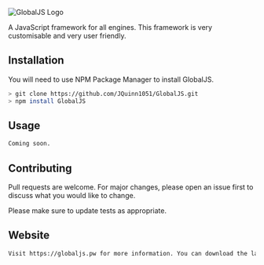 ![GlobalJS Logo](https://i.imgur.com/FUmJHEE.png)

A JavaScript framework for all engines. This framework is very customisable and very user friendly.

## Installation

You will need to use NPM Package Manager to install GlobalJS.

```bash
> git clone https://github.com/JQuinn1051/GlobalJS.git
> npm install GlobalJS
```

## Usage

```python
Coming soon.
```

## Contributing
Pull requests are welcome. For major changes, please open an issue first to discuss what you would like to change.

Please make sure to update tests as appropriate.


## Website
```bash
Visit https://globaljs.pw for more information. You can download the latest release at https://globaljs.pw/release/0.1.zip
```
